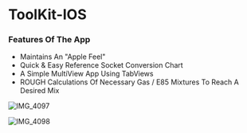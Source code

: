 # ToolKit-IOS

<h3>Features Of The App</h3>
<ul>
<li>Maintains An "Apple Feel"</li>
<li>Quick & Easy Reference Socket Conversion Chart</li>
<li>A Simple MultiView App Using TabViews</li>
<li>ROUGH Calculations Of Necessary Gas / E85 Mixtures To Reach A Desired Mix</li>

</ul>

![IMG_4097](https://user-images.githubusercontent.com/125146109/220478428-43abb853-c649-4f5a-bc3b-3e6e73b15cfb.png)


![IMG_4098](https://user-images.githubusercontent.com/125146109/220478454-5fa91449-2c92-4b6b-b514-bdf8e1f11ebe.png)

